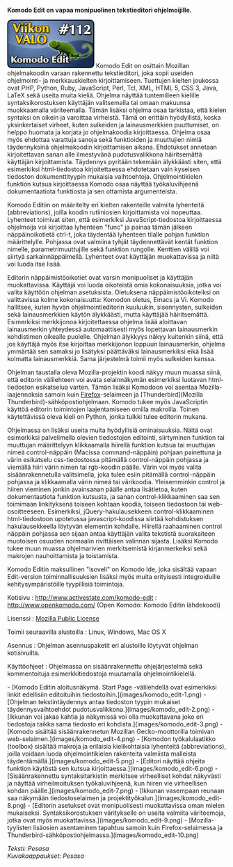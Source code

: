 <!--
Title: Komodo Edit
Week: 3x08
Number: 112
Date: 2013/02/17
Pageimage: valo112-komodo_edit.png
Tags: Linux,Windows,Mac OS X,Tekstieditori,Ohjelmointi
-->

**Komodo Edit on vapaa monipuolinen tekstieditori ohjelmoijille.**

![](images/valo112-komodo_edit.png "fig:valo112-komodo_edit.png") Komodo Edit
on osittain Mozillan ohjelmakoodin varaan rakennettu tekstieditori, joka
sopii useiden ohjelmointi- ja merkkauskielten kirjoittamiseen. Tuettujen
kielten joukossa ovat PHP, Python, Ruby, JavaScript, Perl, Tcl, XML,
HTML 5, CSS 3, Java, LaTeX sekä useita muita kieliä. Ohjelma näyttää
tuntemilleen kielille syntaksikorostuksen käyttäjän valitsemalla tai
omaan makuunsa muokkaamalla väriteemalla. Tämän lisäksi ohjelma osaa
tarkistaa, että kielen syntaksi on oikein ja varoittaa virheistä. Tämä
on erittäin hyödyllistä, koska yksinkertaiset virheet, kuten sulkeiden
ja lainausmerkkien puuttumiset, on helppo huomata ja korjata jo
ohjelmakoodia kirjoittaessa. Ohjelma osaa myös ehdottaa varattuja sanoja
sekä funktioiden ja muuttujien nimiä täydennyksinä ohjelmakoodin
kirjoittamisen aikana. Ehdotukset annetaan kirjoitettavan sanan alle
ilmestyvänä pudotusvalikkona häiritsemättä käyttäjän kirjoittamista.
Täydennys pyritään tekemään älykkäästi siten, että esimerkiksi
html-tiedostoa kirjoitettaessa ehdotetaan vain kyseisen tiedoston
dokumenttityypin mukaisia vaihtoehtoja. Ohjelmointikielen funktion
kutsua kirjoittaessa Komodo osaa näyttää työkaluvihjeenä dokumentaatiota
funktiosta ja sen ottamista argumenteista.

Komodo Editiin on määritelty eri kielten rakenteille valmiita lyhenteitä
(abbreviations), joilla koodin rutiiniosien kirjoittamista voi
nopeuttaa. Lyhenteet toimivat siten, että esimerkiksi
JavaScript-tiedostoa kirjoittaessa ohjelmoija voi kirjoittaa lyhenteen
"func" ja painaa tämän jälkeen näppäinoikotietä ctrl-t, joka täydentää
lyhenteen tilalle pohjan funktion määrittelylle. Pohjassa ovat valmiina
tyhjät täydennettävät kentät funktion nimelle, parametrimuuttujille sekä
funktion rungolle. Kenttien välillä voi siirtyä sarkainnäppäimellä.
Lyhenteet ovat käyttäjän muokattavissa ja niitä voi luoda itse lisää.

Editorin näppäimistöoikotiet ovat varsin monipuoliset ja käyttäjän
muokattavissa. Käyttäjä voi luoda oikoteistä omia kokonaisuuksia, jotka
voi valita käyttöön ohjelman asetuksista. Oletuksena
näppäimistöoikoteiksi on valittavissa kolme kokonaisuutta: Komodon
oletus, Emacs ja Vi. Komodo hallitsee, kuten hyvän ohjelmointieditorin
kuuluukin, sisennysten, sulkeiden sekä lainausmerkkien käytön
älykkäästi, mutta käyttäjää häiritsemättä. Esimerkiksi merkkijonoa
kirjoitettaessa ohjelma lisää aloittavan lainausmerkin yhteydessä
automaattisesti myös lopettavan lainausmerkin kohdistimen oikealle
puolelle. Ohjelman älykkyys näkyy kuitenkin siinä, että jos käyttäjä
myös itse kirjoittaa merkkijonon loppuun lainausmerkin, ohjelma ymmärtää
sen samaksi jo lisätyksi päättäväksi lainausmerkiksi eikä lisää kolmatta
lainausmerkkiä. Sama järjestelmä toimii myös sulkeiden kanssa.

Ohjelman taustalla oleva Mozilla-projektin koodi näkyy muun muassa
siinä, että editorin välilehteen voi avata selainnäkymän esimerkiksi
luotavan html-tiedoston esikatselua varten. Tämän lisäksi Komodoon voi
asentaa Mozilla-laajennoksia samoin kuin
[Firefox](Firefox)-selaimeen ja
[Thunderbird](Mozilla Thunderbird)-sähköpostiohjelmaan.
Komodo tukee myös JavaScriptin käyttöä editorin toimintojen
laajentamiseen omilla makroilla. Toinen käytettävissä oleva kieli on
Python, jonka tulkki tulee editorin mukana.

Ohjelmassa on lisäksi useita muita hyödyllisiä ominaisuuksia. Näitä ovat
esimerkiksi palvelimella olevien tiedostojen editointi, siirtyminen
funktion tai muuttujan määrittelyyn klikkaamalla hiirellä funktion
kutsua tai muuttujan nimeä control-näppäin (Macissa command-näppäin)
pohjaan painettuna ja värin esikatselu css-tiedostossa pitämällä
control-näppäin pohjassa ja viemällä hiiri värin nimen tai rgb-koodin
päälle. Värin voi myös valita sisäänrakennetulla valitsimella, joka
tulee esiin pitämällä control-näppäin pohjassa ja klikkaamalla värin
nimeä tai värikoodia. Yleisemminkin control ja hiiren vieminen jonkin
avainsanan päälle antaa lisätietoa, kuten dokumentaatiota funktion
kutsusta, ja sanan control-klikkaaminen saa sen toimimaan linkityksenä
toiseen kohtaan koodia, toiseen tiedostoon tai web-osoitteeseen.
Esimerkiksi, jQuery-hakulausekkeen control-klikkaaminen html-tiedostoon
upotetussa javascript-koodissa siirtää kohdistuksen hakulausekkeella
löytyvän elementin kohdalle. Hiirellä raahaaminen control näppäin
pohjassa sen sijaan antaa käyttäjän valita tekstistä suorakaiteen
muotoisen osuuden normaalin rivittäisen valinnan sijasta. Lisäksi Komodo
tukee muun muassa ohjelmarivien merkitsemistä kirjanmerkeiksi sekä
makrojen nauhoittamista ja toistamista.

Komodo Editin maksullinen "isoveli" on Komodo Ide, joka sisältää vapaan
Edit-version toiminnallisuuksien lisäksi myös muita erityisesti
integroiduille kehitysympäristöille tyypillisiä toimintoja.

Kotisivu
:   <http://www.activestate.com/komodo-edit>
:   <http://www.openkomodo.com/> (Open Komodo: Komodo Editin lähdekoodi)

Lisenssi
:   [Mozilla Public License](http://www.mozilla.org/MPL/)

Toimii seuraavilla alustoilla
:   Linux, Windows, Mac OS X

Asennus
:   Ohjelman asennuspaketit eri alustoille löytyvät ohjelman
    kotisivuilta.

Käyttöohjeet
:   Ohjelmassa on sisäänrakennettu ohjejärjestelmä sekä kommentoituja
    esimerkkitiedostoja muutamalla ohjelmointikielellä.

<div class="psgallery" markdown="1">
-   [Komodo Editin aloitusnäkymä. Start Page -välilehdellä ovat
    esimerkiksi linkit edellisiin editoituihin
    tiedostoihin.](images/komodo_edit-1.png)
-   [Ohjelman tekstintäydennys antaa tiedoston tyypin mukaiset
    täydennysvaihtoehdot pudotusvalikkona.](images/komodo_edit-2.png)
-   [Ikkunan voi jakaa kahtia ja näkymissä voi olla muokattavana joko
    eri tiedostoja taikka sama tiedosto eri
    kohdista.](images/komodo_edit-3.png)
-   [Komodo sisältää sisäänrakennetun Mozillan Gecko-moottorilla
    toimivan web-selaimen.](images/komodo_edit-4.png)
-   [Komodon työkalulaatikko (toolbox) sisältää makroja ja erilaisia
    kielikohtaisia lyhenteitä (abbreviations), joilla voidaan luoda
    ohjelmointikielen rakenteita valmiista malleista
    täydentämällä.](images/komodo_edit-5.png)
-   [Editori näyttää ohjeita funktion käytöstä sen kutsua
    kirjoittaessa.](images/komodo_edit-6.png)
-   [Sisäänrakennettu syntaksitarkistin merkitsee virheelliset kohdat
    näkyvästi ja näyttää virheilmoituksen työkaluvihjeenä, kun hiiren
    vie virheellisen kohdan päälle.](images/komodo_edit-7.png)
-   [Ikkunan vasempaan reunaan saa näkymään tiedostoselaimen ja
    projektityökalun.](images/komodo_edit-8.png)
-   [Editorin asetukset ovat monipuolisesti muokattavissa oman mielen
    mukaiseksi. Syntaksikorostuksen väritykselle on useita valmiita
    väriteemoja, jotka ovat myös
    muokattavissa.](images/komodo_edit-9.png)
-   [Mozilla-tyylisten lisäosien asentaminen tapahtuu samoin kuin
    Firefox-selaimessa ja
    Thunderbird-sähköpostiohjelmassa.](images/komodo_edit-10.png)
</div>

*Teksti: Pesasa* <br />
*Kuvakaappaukset: Pesasa*

